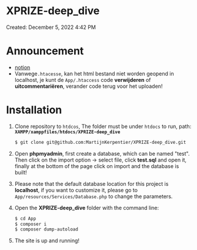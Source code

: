 # XPRIZE-deep_dive

Created: December 5, 2022 4:42 PM

# Announcement
- [notion](https://www.notion.so/plan-van-aanpak-238ef291a6b34060a8ce0c22e93d5e78)
- Vanwege`.htacesse`, kan het html bestand niet worden geopend in localhost, je kunt de `App/.htaccess` code **verwijderen** of **uitcommentariëren**, verander code terug voor het uploaden!

# Installation

1. Clone repository to `htdcos`, The folder must be under `htdocs` to run, path: **`XAMPP/xamppfiles/htdocs/XPRIZE-deep_dive`**

    ```bash
    $ git clone git@github.com:MartijnKerpentier/XPRIZE-deep_dive.git
    ```

2. Open **phpmyadmin**, first create a database, which can be named "test". Then click on the import option -> select file, click **test.sql** and open it, finally at the bottom of the page click on import and the database is built!
3. Please note that the default database location for this project is **localhost**, if you want to customize it, please go to `App/resources/Services/Database.php` to change the parameters.
4. Open the **XPRIZE-deep_dive** folder with the command line:

    ```bash
    $ cd App
    $ composer i
    $ composer dump-autoload
    ```

5. The site is up and running!